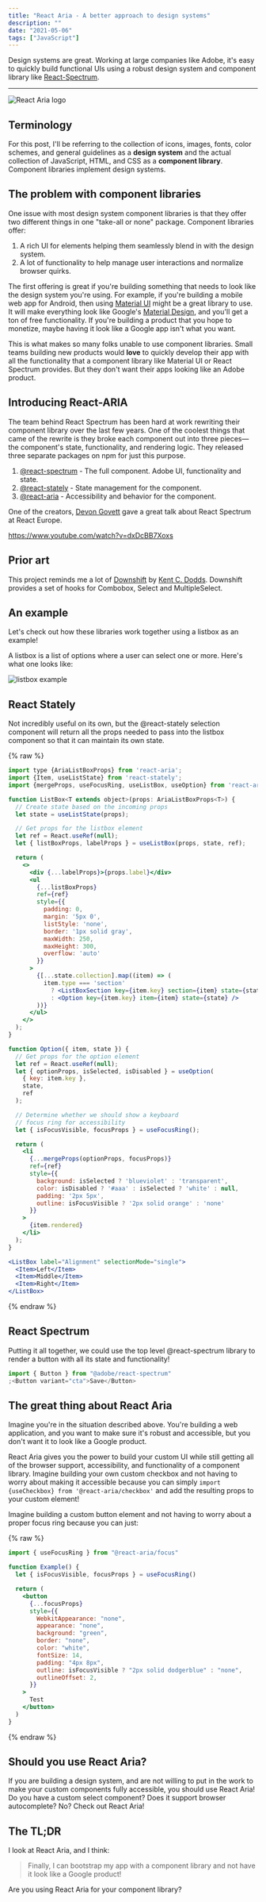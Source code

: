 ```yaml
---
title: "React Aria - A better approach to design systems"
description: ""
date: "2021-05-06"
tags: ["JavaScript"]
---
```


Design systems are great. Working at large companies like Adobe, it's easy to quickly build functional UIs using a robust design system and component library like [React-Spectrum](https://react-spectrum.adobe.com/react-spectrum/).

---

![React Aria logo](/img/react-aria.png)

## Terminology

For this post, I'll be referring to the collection of icons, images, fonts, color schemes, and general guidelines as a **design system** and the actual collection of JavaScript, HTML, and CSS as a **component library**. Component libraries implement design systems.

## The problem with component libraries

One issue with most design system component libraries is that they offer two different things in one "take-all or none" package. Component libraries offer:

1. A rich UI for elements helping them seamlessly blend in with the design system.
1. A lot of functionality to help manage user interactions and normalize browser quirks.

The first offering is great if you're building something that needs to look like the design system you're using. For example, if you're building a mobile web app for Android, then using [Material UI](https://material-ui.com/) might be a great library to use. It will make everything look like Google's [Material Design](https://material.io/design), and you'll get a ton of free functionality. If you're building a product that you hope to monetize, maybe having it look like a Google app isn't what you want.

This is what makes so many folks unable to use component libraries. Small teams building new products would **love** to quickly develop their app with all the functionality that a component library like Material UI or React Spectrum provides. But they don't want their apps looking like an Adobe product.

## Introducing React-ARIA

The team behind React Spectrum has been hard at work rewriting their component library over the last few years. One of the coolest things that came of the rewrite is they broke each component out into three pieces—the component's state, functionality, and rendering logic. They released three separate packages on npm for just this purpose.

1. [@react-spectrum](https://github.com/adobe/react-spectrum/tree/main/packages/%40react-spectrum) - The full component. Adobe UI, functionality and state.
1. [@react-stately](https://github.com/adobe/react-spectrum/tree/main/packages/%40react-stately) - State management for the component.
1. [@react-aria](https://github.com/adobe/react-spectrum/tree/main/packages/%40react-aria) - Accessibility and behavior for the component.

One of the creators, [Devon Govett](https://twitter.com/devongovett) gave a great talk about React Spectrum at React Europe.

https://www.youtube.com/watch?v=dxDcBB7Xoxs

## Prior art

This project reminds me a lot of [Downshift](https://github.com/downshift-js/downshift) by [Kent C. Dodds](https://twitter.com/kentcdodds). Downshift provides a set of hooks for Combobox, Select and MultipleSelect.

## An example

Let's check out how these libraries work together using a listbox as an example!

A listbox is a list of options where a user can select one or more. Here's what one looks like:

![listbox example](/img/listbox.gif)

## React Stately

Not incredibly useful on its own, but the @react-stately selection component will return all the props needed to pass into the listbox component so that it can maintain its own state.

{% raw %}

```jsx
import type {AriaListBoxProps} from 'react-aria';
import {Item, useListState} from 'react-stately';
import {mergeProps, useFocusRing, useListBox, useOption} from 'react-aria';

function ListBox<T extends object>(props: AriaListBoxProps<T>) {
  // Create state based on the incoming props
  let state = useListState(props);

  // Get props for the listbox element
  let ref = React.useRef(null);
  let { listBoxProps, labelProps } = useListBox(props, state, ref);

  return (
    <>
      <div {...labelProps}>{props.label}</div>
      <ul
        {...listBoxProps}
        ref={ref}
        style={{
          padding: 0,
          margin: '5px 0',
          listStyle: 'none',
          border: '1px solid gray',
          maxWidth: 250,
          maxHeight: 300,
          overflow: 'auto'
        }}
      >
        {[...state.collection].map((item) => (
          item.type === 'section'
            ? <ListBoxSection key={item.key} section={item} state={state} />
            : <Option key={item.key} item={item} state={state} />
        ))}
      </ul>
    </>
  );
}

function Option({ item, state }) {
  // Get props for the option element
  let ref = React.useRef(null);
  let { optionProps, isSelected, isDisabled } = useOption(
    { key: item.key },
    state,
    ref
  );

  // Determine whether we should show a keyboard
  // focus ring for accessibility
  let { isFocusVisible, focusProps } = useFocusRing();

  return (
    <li
      {...mergeProps(optionProps, focusProps)}
      ref={ref}
      style={{
        background: isSelected ? 'blueviolet' : 'transparent',
        color: isDisabled ? '#aaa' : isSelected ? 'white' : null,
        padding: '2px 5px',
        outline: isFocusVisible ? '2px solid orange' : 'none'
      }}
    >
      {item.rendered}
    </li>
  );
}

<ListBox label="Alignment" selectionMode="single">
  <Item>Left</Item>
  <Item>Middle</Item>
  <Item>Right</Item>
</ListBox>
```

{% endraw %}

## React Spectrum

Putting it all together, we could use the top level @react-spectrum library to render a button with all its state and functionality!

```jsx
import { Button } from "@adobe/react-spectrum"
;<Button variant="cta">Save</Button>
```

## The great thing about React Aria

Imagine you're in the situation described above. You're building a web application, and you want to make sure it's robust and accessible, but you don't want it to look like a Google product.

React Aria gives you the power to build your custom UI while still getting all of the browser support, accessibility, and functionality of a component library. Imagine building your own custom checkbox and not having to worry about making it accessible because you can simply `import {useCheckbox} from '@react-aria/checkbox'` and add the resulting props to your custom element!

Imagine building a custom button element and not having to worry about a proper focus ring because you can just:

{% raw %}

```jsx
import { useFocusRing } from "@react-aria/focus"

function Example() {
  let { isFocusVisible, focusProps } = useFocusRing()

  return (
    <button
      {...focusProps}
      style={{
        WebkitAppearance: "none",
        appearance: "none",
        background: "green",
        border: "none",
        color: "white",
        fontSize: 14,
        padding: "4px 8px",
        outline: isFocusVisible ? "2px solid dodgerblue" : "none",
        outlineOffset: 2,
      }}
    >
      Test
    </button>
  )
}
```

{% endraw %}

## Should you use React Aria?

If you are building a design system, and are not willing to put in the work to make your custom components fully accessible, you should use React Aria! Do you have a custom select component? Does it support browser autocomplete? No? Check out React Aria!

## The TL;DR

I look at React Aria, and I think:

> Finally, I can bootstrap my app with a component library and not have it look like a Google product!

Are you using React Aria for your component library?
